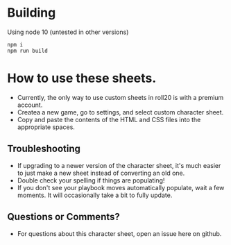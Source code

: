 # Building
Using node 10 (untested in other versions)
```
npm i
npm run build

```

# How to use these sheets.
* Currently, the only way to use custom sheets in roll20 is with a premium account.
* Createa a new game, go to settings, and select custom character sheet.
* Copy and paste the contents of the HTML and CSS files into the appropriate spaces.

## Troubleshooting
* If upgrading to a newer version of the character sheet, it's much easier to just make a new sheet instead of converting an old one.
* Double check your spelling if things are populating! 
* If you don't see your playbook moves automatically populate, wait a few moments. It will occasionally take a bit to fully update.

## Questions or Comments?
* For questions about this character sheet, open an issue here on github.
